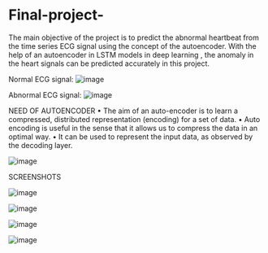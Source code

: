 # Final-project-


The main objective of the project is to predict the abnormal heartbeat from the time series ECG signal using the concept of the autoencoder. With the help of an autoencoder in LSTM models in deep learning , the anomaly in the heart signals can be predicted accurately in this project.

Normal ECG signal:
![image](https://user-images.githubusercontent.com/61631098/113880896-87625d00-97d9-11eb-9cb9-4f0971fe3da5.png)

Abnormal ECG signal:
![image](https://user-images.githubusercontent.com/61631098/113880983-9f39e100-97d9-11eb-9f88-4b108fa50128.png)


NEED OF AUTOENCODER
•	The aim of an auto-encoder is to learn a compressed, distributed representation (encoding) for a set of data.
•	Auto encoding is useful in the sense that it allows us to compress the data in an optimal way.
•	It can be used to represent the input data, as observed by the decoding layer.


![image](https://user-images.githubusercontent.com/61631098/113881330-f5a71f80-97d9-11eb-9588-64fb6fcdd825.png)

SCREENSHOTS 

![image](https://user-images.githubusercontent.com/61631098/113881467-153e4800-97da-11eb-8d7c-fdf4f3c45c58.png)

![image](https://user-images.githubusercontent.com/61631098/113881499-1bccbf80-97da-11eb-833d-18a7621cb9a3.png)

![image](https://user-images.githubusercontent.com/61631098/113881530-2424fa80-97da-11eb-966f-97cba3208657.png)

![image](https://user-images.githubusercontent.com/61631098/113881563-2ab37200-97da-11eb-90e6-40bce4839b5b.png)


